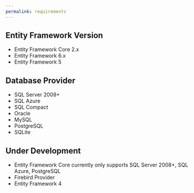 ```yaml
---
permalink: requirements
---
```


## Entity Framework Version



- Entity Framework Core 2.x
- Entity Framework 6.x
- Entity Framework 5

## Database Provider

- SQL Server 2008+
- SQL Azure
- SQL Compact
- Oracle
- MySQL
- PostgreSQL
- SQLite

## Under Development

- Entity Framework Core currently only supports SQL Server 2008+, SQL Azure, PostgreSQL
- Firebird Provider
- Entity Framework 4
